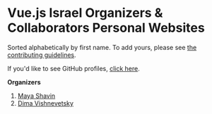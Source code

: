 Vue.js Israel Organizers & Collaborators Personal Websites
====================================

Sorted alphabetically by first name. To add yours, please see [the contributing guidelines](CONTRIBUTING.md).

If you'd like to see GitHub profiles, [click here](github.md).

**Organizers**
1. [Maya Shavin](http://mayashavin.com/)
2. [Dima Vishnevetsky](http://www.dimshik.com/)
